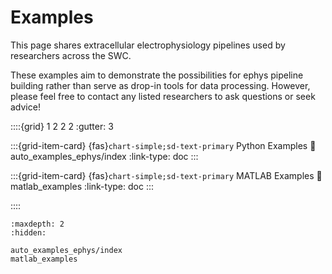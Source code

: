 # Examples

This page shares extracellular electrophysiology pipelines used by researchers across the SWC.

These examples aim to demonstrate the possibilities for ephys
pipeline building rather than serve as drop-in tools for
data processing. However, please feel free to
contact any listed researchers to ask questions
or seek advice!

::::{grid} 1 2 2 2
:gutter: 3

:::{grid-item-card} {fas}`chart-simple;sd-text-primary` Python Examples
:link: auto_examples_ephys/index
:link-type: doc
:::

:::{grid-item-card} {fas}`chart-simple;sd-text-primary` MATLAB Examples
:link: matlab_examples
:link-type: doc
:::

::::


```{toctree}
:maxdepth: 2
:hidden:

auto_examples_ephys/index
matlab_examples

```
